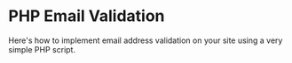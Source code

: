 # PHP Email Validation
Here's how to implement email address validation on your site using a very simple PHP script.
